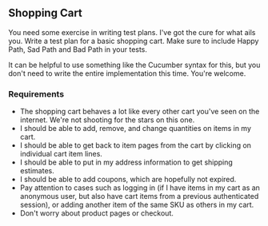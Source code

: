 ## Shopping Cart

You need some exercise in writing test plans. I've got the cure for what ails you. Write a test plan for a basic shopping cart. Make sure to include Happy Path, Sad Path and Bad Path in your tests.

It can be helpful to use something like the Cucumber syntax for this, but you don't need to write the entire implementation this time. You're welcome.

### Requirements

* The shopping cart behaves a lot like every other cart you've seen on the internet. We're not shooting for the stars on this one.
* I should be able to add, remove, and change quantities on items in my cart.
* I should be able to get back to item pages from the cart by clicking on individual cart item lines.
* I should be able to put in my address information to get shipping estimates.
* I should be able to add coupons, which are hopefully not expired.
* Pay attention to cases such as logging in (if I have items in my cart as an anonymous user, but also have cart items from a previous authenticated session), or adding another item of the same SKU as others in my cart.
* Don't worry about product pages or checkout.
